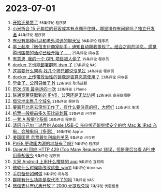 # 2023-07-01

1. [开始还房贷了](https://www.v2ex.com/t/953219) `56条评论` `程序员`
1. [小米折合 15 元每位的获客成本有点绷不住呀，哪里操作有问题吗？独立开发者](https://www.v2ex.com/t/953182) `44条评论` `程序员`
1. [有没有那种可以和老外沟通的聊天室](https://www.v2ex.com/t/953208) `30条评论` `程序员`
1. [早上起来『微信支付商家助手』通知自动帮我提现了。结合之前的消息，感觉腾讯围猎的活动已经开始了……](https://www.v2ex.com/t/953190) `25条评论` `问与答`
1. [有意思, 我的一个 GPL 项目被人偷了](https://www.v2ex.com/t/953237) `19条评论` `程序员`
1. [docker 下也能部署群晖 dsm 了](https://www.v2ex.com/t/953215) `17条评论` `NAS`
1. [这需要什么架构 找几个师兄都说没见过](https://www.v2ex.com/t/953239) `14条评论` `程序员`
1. [docker 上传带政治性的镜像是否算恶意使用？](https://www.v2ex.com/t/953284) `13条评论` `问与答`
1. [毕业了，公司只给了 N](https://www.v2ex.com/t/953225) `12条评论` `职场话题`
1. [历次 618 最幸运的一次](https://www.v2ex.com/t/953197) `12条评论` `iPhone`
1. [联通宽带获取到的 IPV6，公网还是无法访问](https://www.v2ex.com/t/953183) `12条评论` `宽带症候群`
1. [借宝地出售几个域名](https://www.v2ex.com/t/953268) `11条评论` `程序员`
1. [要离开北京去深圳工作了，有什么要注意的吗，大佬们](https://www.v2ex.com/t/953258) `11条评论` `生活`
1. [机票一般提前多久买比较划算](https://www.v2ex.com/t/953196) `11条评论` `问与答`
1. [一套 A 股量化系统](https://www.v2ex.com/t/953256) `10条评论` `程序员`
1. [请问自己加工过后的 Apple USB-C 充电线还能继续安全的给 Mac 和 iPad 充电，会触电吗（多图）](https://www.v2ex.com/t/953184) `10条评论` `Apple`
1. [美国国债 息票跟年利率的关系](https://www.v2ex.com/t/953233) `9条评论` `问与答`
1. [PVE8 更改国内源的地址有了吗?](https://www.v2ex.com/t/953229) `9条评论` `程序员`
1. [OpenAI 回应 HTTP 429 (Too Many Requests) 错误，但是我后台看 API 使用量却很少](https://www.v2ex.com/t/953217) `9条评论` `程序员`
1. [大家 Android 上用什么推特的 app](https://www.v2ex.com/t/953179) `9条评论` `互联网`
1. [微软什么时候能改改这些_win11](https://www.v2ex.com/t/953266) `8条评论` `Windows`
1. [手机备份如何做](https://www.v2ex.com/t/953255) `8条评论` `问与答`
1. [群晖有什么功能是取代不了的吗](https://www.v2ex.com/t/953277) `7条评论` `NAS`
1. [微信支付有优惠开放了 2000 元提现兑换](https://www.v2ex.com/t/953249) `7条评论` `优惠信息`
